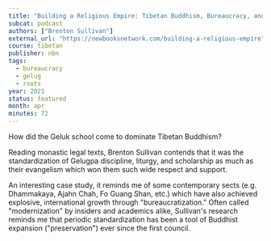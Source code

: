 ```yaml
---
title: "Building a Religious Empire: Tibetan Buddhism, Bureaucracy, and the Rise of the Gelukpa"
subcat: podcast
authors: ["Brenton Sullivan"]
external_url: "https://newbooksnetwork.com/building-a-religious-empire"
course: tibetan
publisher: nbn
tags:
  - bureaucracy
  - gelug
  - roots
year: 2021
status: featured
month: apr
minutes: 72
---
```


How did the Geluk school come to dominate Tibetan Buddhism?

Reading monastic legal texts, Brenton Sullivan contends that it was the standardization of Gelugpa discipline, liturgy, and scholarship as much as their evangelism which won them such wide respect and support.

An interesting case study, it reminds me of some contemporary sects (e.g. Dhammakaya, Ajahn Chah, Fo Guang Shan, etc.) which have also achieved explosive, international growth through "bureaucratization."
Often called "modernization" by insiders and academics alike, Sullivan's research reminds me that periodic standardization has been a tool of Buddhist expansion ("preservation") ever since the first council.

